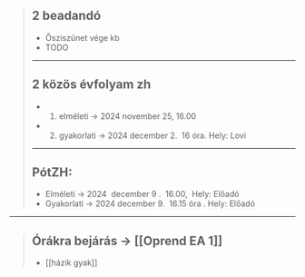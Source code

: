 >## 2 beadandó
>- Ősziszünet vége kb
>- TODO
>---
>## 2 közös évfolyam zh
>- 1. elméleti -> 2024 november 25, 16.00
>- 2. gyakorlati -> 2024 december 2.  16 óra. Hely: Lovi
>---
>## PótZH:
>- Elméleti -> 2024  december 9 .  16.00,  Hely: Előadó
>- Gyakorlati -> 2024 december 9.  16.15 óra . Hely: Előadó
---
>## Órákra bejárás -> [[Oprend EA 1]]
>- [[házik gyak]]